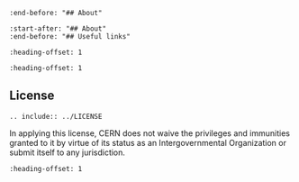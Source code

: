 ```{include} ../README.md
:end-before: "## About"
```

```{include} ../README.md
:start-after: "## About"
:end-before: "## Useful links"

```

```{include} ../CHANGELOG.md
:heading-offset: 1
```

```{include} ../CONTRIBUTING.md
:heading-offset: 1
```

## License

```{eval-rst}
.. include:: ../LICENSE
```

In applying this license, CERN does not waive the privileges and immunities
granted to it by virtue of its status as an Intergovernmental Organization or
submit itself to any jurisdiction.

```{include} ../AUTHORS.md
:heading-offset: 1
```
